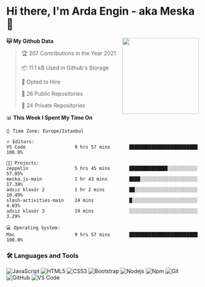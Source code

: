 # Hi there, I'm Arda Engin - aka Meska 👋

<img align='right' src='https://user-images.githubusercontent.com/5713670/87202985-820dcb80-c2b6-11ea-9f56-7ec461c497c3.gif' width='200"'>

<!--START_SECTION:waka-->
**🐱 My Github Data** 

> 🏆 207 Contributions in the Year 2021
 > 
> 📦 11.1 kB Used in Github's Storage 
 > 
> 💼 Opted to Hire
 > 
> 📜 26 Public Repositories 
 > 
> 🔑 24 Private Repositories  
 > 
📊 **This Week I Spent My Time On** 

```text
⌚︎ Time Zone: Europe/Istanbul

🔥 Editors: 
VS Code                  9 hrs 57 mins       █████████████████████████   100.0%

🐱‍💻 Projects: 
zeppelin                 5 hrs 45 mins       ██████████████░░░░░░░░░░░   57.85% 
meska.js-main            1 hr 43 mins        ████░░░░░░░░░░░░░░░░░░░░░   17.38% 
adsız klasör 2           1 hr 2 mins         ██░░░░░░░░░░░░░░░░░░░░░░░   10.49% 
slash-activities-main    24 mins             █░░░░░░░░░░░░░░░░░░░░░░░░   4.03% 
adsız klasör 3           19 mins             ░░░░░░░░░░░░░░░░░░░░░░░░░   3.29%

💻 Operating System: 
Mac                      9 hrs 57 mins       █████████████████████████   100.0%

```


<!--END_SECTION:waka-->


### 🛠 Languages and Tools
![JavaScript](https://img.shields.io/badge/-JavaScript-%23F7DF1C?style=flat-square&logo=javascript&logoColor=000000&color=%23FFCE5A)
![HTML5](https://img.shields.io/badge/-HTML5-%23E44D27?style=flat-square&logo=html5&logoColor=ffffff)
![CSS3](https://img.shields.io/badge/-CSS3-%231572B6?style=flat-square&logo=css3)
![Bootstrap](https://img.shields.io/badge/-Bootstrap-563D7C?style=flat-square&logo=Bootstrap)
![Nodejs](https://img.shields.io/badge/-Nodejs-339933?style=flat-square&logo=Node.js&logoColor=ffffff)
![Npm](https://img.shields.io/badge/-npm-CB3837?style=flat-square&logo=npm)
![Git](https://img.shields.io/badge/-Git-%23F05032?style=flat-square&logo=git&logoColor=%23ffffff)
![GitHub](https://img.shields.io/badge/-GitHub-181717?style=flat-square&logo=github)
![VS Code](http://img.shields.io/badge/-VS%20Code-007ACC?style=flat-square&logo=visual-studio-code&logoColor=ffffff)
